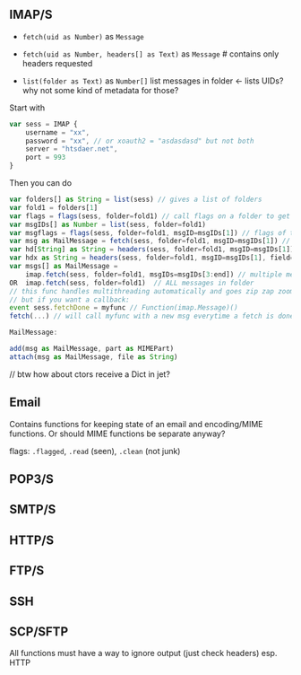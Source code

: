 ## IMAP/S

- `fetch(uid as Number)` as `Message`

- `fetch(uid as Number, headers[] as Text)` as `Message` # contains only headers requested

- `list(folder as Text)` as `Number[]` list messages in folder <- lists UIDs? why not some kind of metadata for those?


Start with
```javascript
var sess = IMAP {
    username = "xx",
    password = "xx", // or xoauth2 = "asdasdasd" but not both
    server = "htsdaer.net",
    port = 993
}
```

Then you can do
```javascript
var folders[] as String = list(sess) // gives a list of folders
var fold1 = folders[1]
var flags = flags(sess, folder=fold1) // call flags on a folder to get its flags
var msgIDs[] as Number = list(sess, folder=fold1)
var msgflags = flags(sess, folder=fold1, msgID=msgIDs[1]) // flags of the message
var msg as MailMessage = fetch(sess, folder=fold1, msgID=msgIDs[1]) // fetch whole message
var hd[String] as String = headers(sess, folder=fold1, msgID=msgIDs[1]) // headers only
var hdx as String = headers(sess, folder=fold1, msgID=msgIDs[1], field="Content-Type") //specific header
var msgs[] as MailMessage =
    imap.fetch(sess, folder=fold1, msgIDs=msgIDs[3:end]) // multiple messages
OR  imap.fetch(sess, folder=fold1)  // ALL messages in folder
// this func handles multithreading automatically and goes zip zap zoom
// but if you want a callback:
event sess.fetchDone = myfunc // Function(imap.Message)()
fetch(...) // will call myfunc with a new msg everytime a fetch is done

MailMessage:

add(msg as MailMessage, part as MIMEPart)
attach(msg as MailMessage, file as String)

```


// btw how about ctors receive a Dict in jet?

## Email

Contains functions for keeping state of an email and encoding/MIME functions. Or should MIME functions be separate anyway?

flags:
`.flagged`, `.read` (seen), `.clean` (not junk)

## POP3/S

## SMTP/S

## HTTP/S

## FTP/S

## SSH

## SCP/SFTP

All functions must have a way to ignore output (just check headers) esp. HTTP